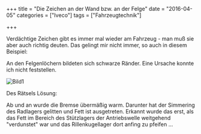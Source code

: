 +++
title 		= "Die Zeichen an der Wand bzw. an der Felge"
date 		= "2016-04-05"
categories 	= ["Iveco"]
tags 	    = ["Fahrzeugtechnik"]

+++

Verdächtige Zeichen gibt es immer mal wieder am Fahrzeug - man muß sie aber auch richtig deuten. Das gelingt mir nicht immer, so auch in diesem Beispiel:
<!--more-->

An den Felgenlöchern bildeten sich schwarze Ränder. Eine Ursache konnte ich nicht feststellen.

![Bild1](/bilder/2016-04/rl_2016_OL00186.jpg)

Des Rätsels Lösung:

Ab und an wurde die Bremse übermäßig warm. Darunter hat der Simmering des Radlagers gelitten und Fett ist ausgetreten. Erkannt wurde das erst, als das Fett im Bereich des Stützlagers der Antriebswelle weitgehend "verdunstet" war und das Rillenkugellager dort anfing zu pfeifen ... 
